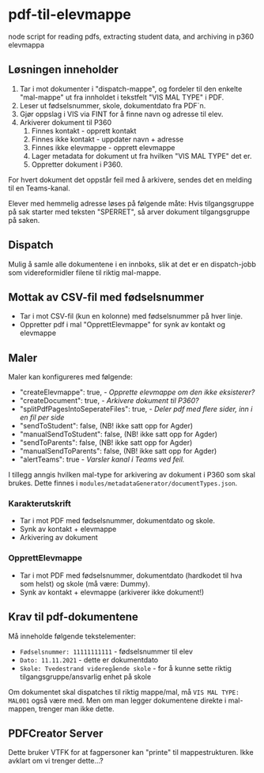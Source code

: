 # pdf-til-elevmappe
node script for reading pdfs, extracting student data, and archiving in p360 elevmappa

## Løsningen inneholder

1. Tar i mot dokumenter i "dispatch-mappe", og fordeler til den enkelte "mal-mappe" ut fra innholdet i tekstfelt "VIS MAL TYPE" i PDF.
2. Leser ut fødselsnummer, skole, dokumentdato fra PDF`n.
3. Gjør oppslag i VIS via FINT for å finne navn og adresse til elev.
4. Arkiverer dokument til P360
    1. Finnes kontakt - opprett kontakt
    2. Finnes ikke kontakt - uppdater navn + adresse
    3. Finnes ikke elevmappe - opprett elevmappe
    4. Lager metadata for dokument ut fra hvilken "VIS MAL TYPE" det er.
    5. Oppretter dokument i P360.

For hvert dokument det oppstår feil med å arkivere, sendes det en melding til en Teams-kanal.

Elever med hemmelig adresse løses på følgende måte: Hvis tilgangsgruppe på sak starter med teksten "SPERRET", så arver dokument tilgangsgruppe på saken.

## Dispatch
Mulig å samle alle dokumentene i en innboks, slik at det er en dispatch-jobb som videreformidler filene til riktig mal-mappe.

## Mottak av CSV-fil med fødselsnummer
* Tar i mot CSV-fil (kun en kolonne) med fødselsnummer på hver linje. 
* Oppretter pdf i mal "OpprettElevmappe" for synk av kontakt og elevmappe

## Maler

Maler kan konfigureres med følgende:   
* "createElevmappe": true, - *Opprette elevmappe om den ikke eksisterer?*
* "createDocument": true, - *Arkivere dokument til P360?*
* "splitPdfPagesIntoSeperateFiles": true, - *Deler pdf med flere sider, inn i en fil per side*
* "sendToStudent": false, (NB! ikke satt opp for Agder)
* "manualSendToStudent": false, (NB! ikke satt opp for Agder)
* "sendToParents": false, (NB! ikke satt opp for Agder)
* "manualSendToParents": false, (NB! ikke satt opp for Agder)
* "alertTeams": true - *Varsler kanal i Teams ved feil.*

I tillegg anngis hvilken mal-type for arkivering av dokument i P360 som skal brukes. Dette finnes i `modules/metadataGenerator/documentTypes.json`.

### Karakterutskrift
* Tar i mot PDF med fødselsnummer, dokumentdato og skole.
* Synk av kontakt + elevmappe
* Arkivering av dokument 

### OpprettElevmappe
* Tar i mot PDF med fødselsnummer, dokumentdato (hardkodet til hva som helst) og skole (må være: Dummy).
* Synk av kontakt + elevmappe (arkiverer ikke dokument!)

## Krav til pdf-dokumentene

Må inneholde følgende tekstelementer: 

* `Fødselsnummer: 11111111111` - fødselsnummer til elev
* `Dato: 11.11.2021` - dette er dokumentdato
* `Skole: Tvedestrand videregående skole` - for å kunne sette riktig tilgangsgruppe/ansvarlig enhet på skole

Om dokumentet skal dispatches til riktig mappe/mal, må `VIS MAL TYPE: MAL001` også være med. Men om man legger dokumentene direkte i mal-mappen, trenger man ikke dette.

## PDFCreator Server

Dette bruker VTFK for at fagpersoner kan "printe" til mappestrukturen. Ikke avklart om vi trenger dette...?

